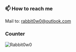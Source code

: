 ### 📫 How to reach me
Mail to: rabbit0w0@outlook.com

### Counter
![Rabbit0w0](https://count.getloli.com/get/@Rabbit0w0)
